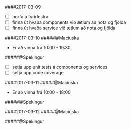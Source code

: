 ####2017-03-09
- [ ] horfa á fyrirlestra
- [ ] finna út hvaða components við ætlum að nota og fjölda
- [ ] finna út hvaða service við ætlum að nota og fjölda

####2017-03-10
#####@Maciuska
- Er að vinna frá 10:00 - 19:30

#####@Spekingur
- [ ] setja upp unit tests á components og services
- [ ] setja upp code coverage

####2017-03-11
#####@Maciuska
- Er að vinna frá 10:00 - 18:00

#####@Spekingur

####2017-03-12
#####@Maciuska

#####@Spekingur